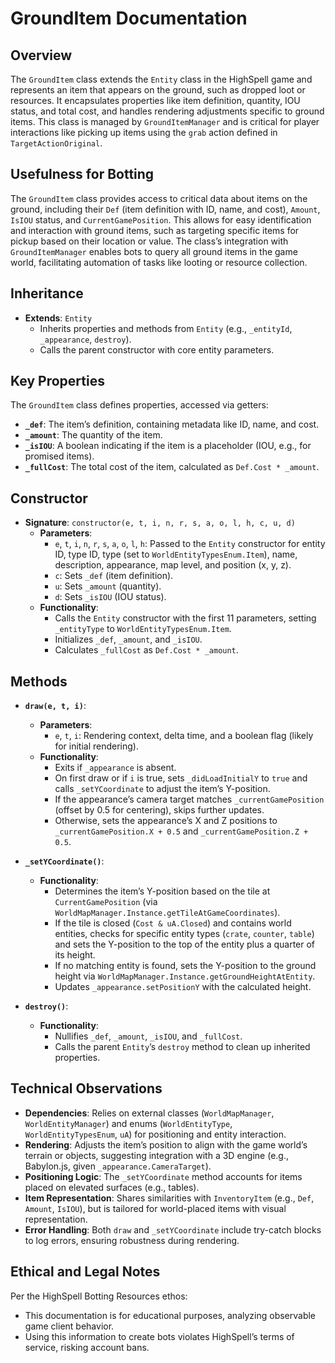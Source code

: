 # GroundItem Documentation

## Overview
The `GroundItem` class extends the `Entity` class in the HighSpell game and represents an item that appears on the ground, such as dropped loot or resources. It encapsulates properties like item definition, quantity, IOU status, and total cost, and handles rendering adjustments specific to ground items. This class is managed by `GroundItemManager` and is critical for player interactions like picking up items using the `grab` action defined in `TargetActionOriginal`.

## Usefulness for Botting
The `GroundItem` class provides access to critical data about items on the ground, including their `Def` (item definition with ID, name, and cost), `Amount`, `IsIOU` status, and `CurrentGamePosition`. This allows for easy identification and interaction with ground items, such as targeting specific items for pickup based on their location or value. The class’s integration with `GroundItemManager` enables bots to query all ground items in the game world, facilitating automation of tasks like looting or resource collection.

## Inheritance
- **Extends**: `Entity`
  - Inherits properties and methods from `Entity` (e.g., `_entityId`, `_appearance`, `destroy`).
  - Calls the parent constructor with core entity parameters.

## Key Properties
The `GroundItem` class defines properties, accessed via getters:

- **`_def`**: The item’s definition, containing metadata like ID, name, and cost.
- **`_amount`**: The quantity of the item.
- **`_isIOU`**: A boolean indicating if the item is a placeholder (IOU, e.g., for promised items).
- **`_fullCost`**: The total cost of the item, calculated as `Def.Cost * _amount`.

## Constructor
- **Signature**: `constructor(e, t, i, n, r, s, a, o, l, h, c, u, d)`
  - **Parameters**:
    - `e`, `t`, `i`, `n`, `r`, `s`, `a`, `o`, `l`, `h`: Passed to the `Entity` constructor for entity ID, type ID, type (set to `WorldEntityTypesEnum.Item`), name, description, appearance, map level, and position (x, y, z).
    - `c`: Sets `_def` (item definition).
    - `u`: Sets `_amount` (quantity).
    - `d`: Sets `_isIOU` (IOU status).
  - **Functionality**:
    - Calls the `Entity` constructor with the first 11 parameters, setting `_entityType` to `WorldEntityTypesEnum.Item`.
    - Initializes `_def`, `_amount`, and `_isIOU`.
    - Calculates `_fullCost` as `Def.Cost * _amount`.

## Methods
- **`draw(e, t, i)`**:
  - **Parameters**:
    - `e`, `t`, `i`: Rendering context, delta time, and a boolean flag (likely for initial rendering).
  - **Functionality**:
    - Exits if `_appearance` is absent.
    - On first draw or if `i` is true, sets `_didLoadInitialY` to `true` and calls `_setYCoordinate` to adjust the item’s Y-position.
    - If the appearance’s camera target matches `_currentGamePosition` (offset by 0.5 for centering), skips further updates.
    - Otherwise, sets the appearance’s X and Z positions to `_currentGamePosition.X + 0.5` and `_currentGamePosition.Z + 0.5`.

- **`_setYCoordinate()`**:
  - **Functionality**:
    - Determines the item’s Y-position based on the tile at `CurrentGamePosition` (via `WorldMapManager.Instance.getTileAtGameCoordinates`).
    - If the tile is closed (`Cost & uA.Closed`) and contains world entities, checks for specific entity types (`crate`, `counter`, `table`) and sets the Y-position to the top of the entity plus a quarter of its height.
    - If no matching entity is found, sets the Y-position to the ground height via `WorldMapManager.Instance.getGroundHeightAtEntity`.
    - Updates `_appearance.setPositionY` with the calculated height.

- **`destroy()`**:
  - **Functionality**:
    - Nullifies `_def`, `_amount`, `_isIOU`, and `_fullCost`.
    - Calls the parent `Entity`’s `destroy` method to clean up inherited properties.

## Technical Observations
- **Dependencies**: Relies on external classes (`WorldMapManager`, `WorldEntityManager`) and enums (`WorldEntityType`, `WorldEntityTypesEnum`, `uA`) for positioning and entity interaction.
- **Rendering**: Adjusts the item’s position to align with the game world’s terrain or objects, suggesting integration with a 3D engine (e.g., Babylon.js, given `_appearance.CameraTarget`).
- **Positioning Logic**: The `_setYCoordinate` method accounts for items placed on elevated surfaces (e.g., tables).
- **Item Representation**: Shares similarities with `InventoryItem` (e.g., `Def`, `Amount`, `IsIOU`), but is tailored for world-placed items with visual representation.
- **Error Handling**: Both `draw` and `_setYCoordinate` include try-catch blocks to log errors, ensuring robustness during rendering.

## Ethical and Legal Notes
Per the HighSpell Botting Resources ethos:
- This documentation is for educational purposes, analyzing observable game client behavior.
- Using this information to create bots violates HighSpell’s terms of service, risking account bans.